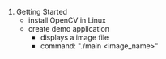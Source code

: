 1. Getting Started
	- install OpenCV in Linux
	- create demo application
		- displays a image file
		- command: "./main <image_name>"

